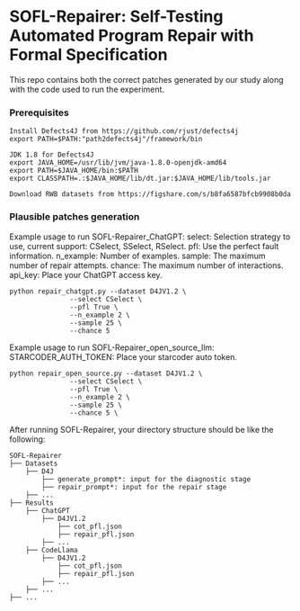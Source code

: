 # SOFL-Repairer: Self-Testing Automated Program Repair with Formal Specification

This repo contains both the correct patches generated by our study along with the code used to run the experiment.

### Prerequisites

```
Install Defects4J from https://github.com/rjust/defects4j 
export PATH=$PATH:"path2defects4j"/framework/bin
```

```
JDK 1.8 for Defects4J
export JAVA_HOME=/usr/lib/jvm/java-1.8.0-openjdk-amd64
export PATH=$JAVA_HOME/bin:$PATH
export CLASSPATH=.:$JAVA_HOME/lib/dt.jar:$JAVA_HOME/lib/tools.jar
```

```
Download RWB datasets from https://figshare.com/s/b8fa6587bfcb9908b0da
```

### Plausible patches generation

Example usage to run SOFL-Repairer_ChatGPT:
select: Selection strategy to use, current support: CSelect, SSelect, RSelect.
pfl: Use the perfect fault information.
n_example: Number of examples.
sample: The maximum number of repair attempts.
chance: The maximum number of interactions.
api_key: Place your ChatGPT access key.
```
python repair_chatgpt.py --dataset D4JV1.2 \
               --select CSelect \
               --pfl True \
               --n_example 2 \
               --sample 25 \
               --chance 5
```

Example usage to run SOFL-Repairer_open_source_llm:
STARCODER_AUTH_TOKEN: Place your starcoder auto token.
```
python repair_open_source.py --dataset D4JV1.2 \
               --select CSelect \
               --pfl True \
               --n_example 2 \
               --sample 25 \
               --chance 5 \
```

After running SOFL-Repairer, your directory structure should be like the following:

```
SOFL-Repairer
├── Datasets
    ├── D4J
        ├── generate_prompt*: input for the diagnostic stage
        ├── repair_prompt*: input for the repair stage
    ├── ...
├── Results
    ├── ChatGPT
        ├── D4JV1.2
            ├── cot_pfl.json
            ├── repair_pfl.json
        ├── ...
    ├── CodeLlama
        ├── D4JV1.2
            ├── cot_pfl.json
            ├── repair_pfl.json
        ├── ...
    ├── ...
├── ...
```
